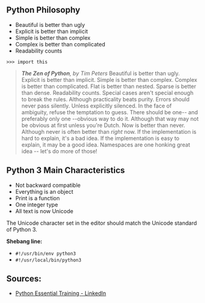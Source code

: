## Python Philosophy
- Beautiful is better than ugly
- Explicit is better than implicit
- Simple is better than complex
- Complex is better than complicated
- Readability counts

`>>> import this`
> _**The Zen of Python**, by Tim Peters_ Beautiful is better than ugly. Explicit is better than implicit. Simple is better than complex.  Complex is better than complicated. Flat is better than nested. Sparse is better than dense. Readability counts. Special cases aren't special enough to break the rules. Although practicality beats purity. Errors should never pass silently. Unless explicitly silenced. In the face of ambiguity, refuse the temptation to guess. There should be one-- and preferably only one --obvious way to do it. Although that way may not be obvious at first unless you're Dutch. Now is better than never. Although never is often better than *right* now. If the implementation is hard to explain, it's a bad idea. If the implementation is easy to explain, it may be a good idea. Namespaces are one honking great idea -- let's do more of those!

## Python 3 Main Characteristics
- Not backward compatible
- Everything is an object
- Print is a function
- One integer type
- All text is now Unicode

The Unicode character set in the editor should match the Unicode standard of Python 3.

**Shebang line:**
- `#!/usr/bin/env python3`
- `#!/usr/local/bin/python3`

## Sources:
- [Python Essential Training - LinkedIn](linkedin.com/learning/python-essential-training-2018/)

